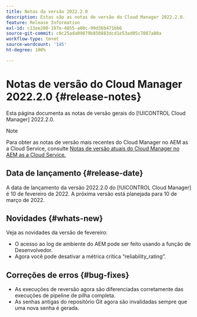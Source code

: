 ```yaml
---
title: Notas da versão 2022.2.0
description: Estas são as notas de versão do Cloud Manager 2022.2.0.
feature: Release Information
exl-id: c13ee200-197e-4855-a08c-99d36b471bb6
source-git-commit: c0c25ada09879b850883dcd1e53ad05c7087a80a
workflow-type: tm+mt
source-wordcount: '145'
ht-degree: 100%

---
```


# Notas de versão do Cloud Manager 2022.2.0 {#release-notes}

Esta página documenta as notas de versão gerais do [!UICONTROL Cloud Manager] 2022.2.0.

>[!NOTE]
>
>Para obter as notas de versão mais recentes do Cloud Manager no AEM as a Cloud Service, consulte [Notas de versão atuais do Cloud Manager no AEM as a Cloud Service.](https://experienceleague.adobe.com/docs/experience-manager-cloud-service/content/implementing/using-cloud-manager/release-notes-cloud-manager/release-notes-cm-current.html?lang=pt-BR)

## Data de lançamento {#release-date}

A data de lançamento da versão 2022.2.0 do [!UICONTROL Cloud Manager] é 10 de fevereiro de 2022. A próxima versão está planejada para 10 de março de 2022.

## Novidades {#whats-new}

Veja as novidades da versão de fevereiro:

* O acesso ao log de ambiente do AEM pode ser feito usando a função de Desenvolvedor.
* Agora você pode desativar a métrica crítica “reliability_rating”.

## Correções de erros {#bug-fixes}

* As execuções de reversão agora são diferenciadas corretamente das execuções de pipeline de pilha completa.
* As senhas antigas do repositório Git agora são invalidadas sempre que uma nova senha é gerada.
